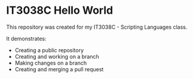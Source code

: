 # IT3038C Hello World

This repository was created for my IT3038C - Scripting Languages class.  

It demonstrates:
- Creating a public repository  
- Creating and working on a branch  
- Making changes on a branch  
- Creating and merging a pull request  
